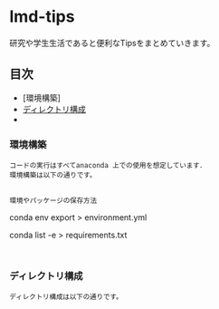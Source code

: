 # lmd-tips
研究や学生生活であると便利なTipsをまとめていきます。

## 目次
- [環境構築]
- [ディレクトリ構成](#ディレクトリ構成)
- 

### 環境構築
```
コードの実行はすべてanaconda 上での使用を想定しています．
環境構築は以下の通りです。


環境やパッケージの保存方法
```
<!-- anaconda の保存 -->
conda env export > environment.yml
<!-- パッケージの保存 -->
conda list -e > requirements.txt
```


```
### ディレクトリ構成
```
ディレクトリ構成は以下の通りです。
```
